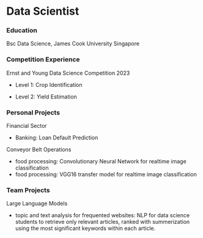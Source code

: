 # Data Scientist

### Education
Bsc Data Science, James Cook University Singapore

### Competition Experience
Ernst and Young Data Science Competition 2023
- Level 1: Crop Identification

- Level 2: Yield Estimation
  
### Personal Projects 
Financial Sector 
- Banking: Loan Default Prediction

Conveyor Belt Operations
- food processing: Convolutionary Neural Network for realtime image classification
- food processing: VGG16 transfer model for realtime image classification

### Team Projects
Large Language Models
- topic and text analysis for frequented websites: NLP for data science students to retrieve only relevant articles, ranked with summerization using the most significant keywords within each article.


